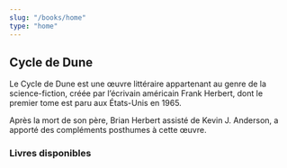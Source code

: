 ```yaml
---
slug: "/books/home"
type: "home"
---
```


## Cycle de Dune

Le Cycle de Dune est une œuvre littéraire appartenant au genre de la science-fiction, créée par l’écrivain américain Frank Herbert, dont le premier tome est paru aux États-Unis en 1965.

Après la mort de son père, Brian Herbert assisté de Kevin J. Anderson, a apporté des compléments posthumes à cette œuvre.

### Livres disponibles